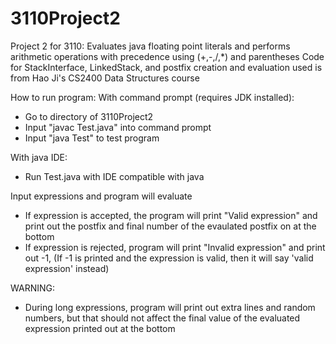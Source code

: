 # 3110Project2

Project 2 for 3110:
Evaluates java floating point literals and performs arithmetic operations with precedence using (+,-,/,*) and parentheses
Code for StackInterface, LinkedStack, and postfix creation and evaluation used is from Hao Ji's CS2400 Data Structures course

How to run program:
  With command prompt (requires JDK installed):
  - Go to directory of 3110Project2
  - Input "javac Test.java" into command prompt
  - Input "java Test" to test program

  With java IDE:
  - Run Test.java with IDE compatible with java

Input expressions and program will evaluate
- If expression is accepted, the program will print "Valid expression" and print out the postfix and final number of the evaulated postfix on at the bottom
- If expression is rejected, program will print "Invalid expression" and print out -1, (If -1 is printed and the expression is valid, then it will say 'valid expression' instead)


WARNING:
- During long expressions, program will print out extra lines and random numbers, but that should not affect the final value of the evaluated expression printed out at the bottom
